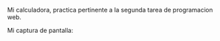 Mi calculadora, practica pertinente a la segunda tarea de programacion web.

Mi captura de pantalla:
